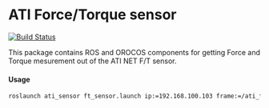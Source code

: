 ATI Force/Torque sensor
===================

[![Build Status](https://travis-ci.org/kuka-isir/ati_sensor.svg?branch=master)](https://travis-ci.org/kuka-isir/ati_sensor)

This package contains ROS and OROCOS components for getting Force and Torque mesurement out of the ATI NET F/T sensor.

#### Usage
```bash
roslaunch ati_sensor ft_sensor.launch ip:=192.168.100.103 frame:=/ati_ft_link
```
